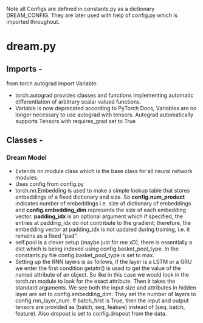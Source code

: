 Note all Configs are defined in constants.py as a dictionary DREAM_CONFIG. They are later used with help of config.py which is imported throughout.

# dream.py

## Imports -

from torch.autograd import Variable: 
- torch.autograd provides classes and functions implementing automatic differentiation of arbitrary scalar valued functions.
- Variable is now deprecated according to PyTorch Docs, Variables are no longer necessary to use autograd with tensors. Autograd automatically supports Tensors with requires_grad set to True

## Classes - 

### Dream Model 

- Extends nn.module class which is the base class for all neural network modules.
- Uses config from config.py
- torch.nn.Embedding is used to make a simple lookup table that stores embeddings of a fixed dictionary and size. So **config.num_product** indicates number of embeddings i.e. size of dictionary of embeddings and **config.embedding_dim** represents the size of each embedding vector. **padding_idx** is an optional argument which if specified, the entries at padding_idx do not contribute to the gradient; therefore, the embedding vector at padding_idx is not updated during training, i.e. it remains as a fixed “pad”.
- self.pool is a clever setup (maybe just for me xD), there is essentially a dict which is being indexed using config.basket_pool_type. In the constants.py file config.basket_pool_type is set to max.
- Setting up the RNN layers is as follows, if the layer is a LSTM or a GRU we enter the first condition getattr() is used to get the value of the named attribute of an object. So like in this case we would look in the torch.nn module to look for the exact attribute. Then it takes the standard arguments. We see both the input size and attributes in hidden layer are set to config.embedding_dim. They set the number of layers to config.rnn_layer_num. If batch_first is True, then the input and output tensors are provided as (batch, seq, feature) instead of (seq, batch, feature). Also dropout is set to config.dropout from the data.
